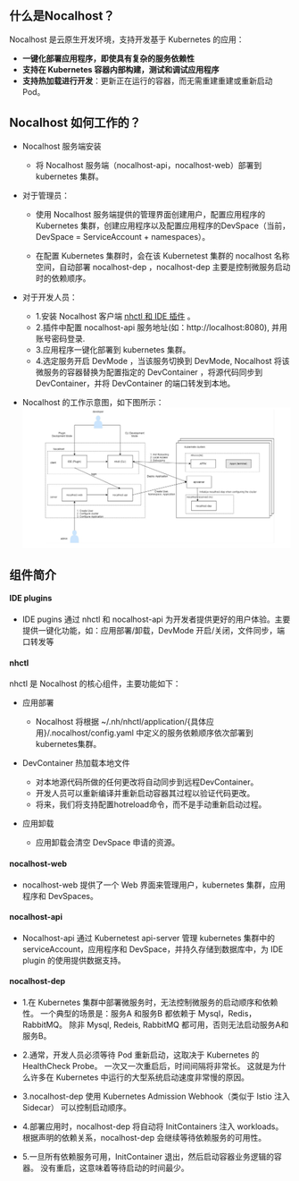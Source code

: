 ## 什么是Nocalhost？
Nocalhost 是云原生开发环境，支持开发基于 Kubernetes 的应用：

* **一键化部署应用程序，即使具有复杂的服务依赖性**
* **支持在 Kubernetes 容器内部构建，测试和调试应用程序**
* **支持热加载进行开发**：更新正在运行的容器，而无需重建重建或重新启动 Pod。


## Nocalhost 如何工作的？
* Nocalhost 服务端安装
    - 将 Nocalhost 服务端（nocalhost-api，nocalhost-web）部署到 kubernetes 集群。

* 对于管理员：
    - 使用 Nocalhost 服务端提供的管理界面创建用户，配置应用程序的 Kubernetes 集群，创建应用程序以及配置应用程序的DevSpace（当前，DevSpace = ServiceAccount + namespaces）。
    
    - 在配置 Kubernetes 集群时，会在该 Kubernetest 集群的 nocalhost 名称空间，自动部署 nocalhost-dep ，nocalhost-dep 主要是控制微服务启动时的依赖顺序。

* 对于开发人员：

    - 1.安装 Nocalhost 客户端 [nhctl 和 IDE 插件](https://nocalhost.dev/installation/) 。
    - 2.插件中配置 nocalhost-api 服务地址(如：http://localhost:8080), 并用账号密码登录.
    - 3.应用程序一键化部署到 kubernetes 集群。
    - 4.选定服务开启 DevMode ，当该服务切换到 DevMode, Nocalhost 将该微服务的容器替换为配置指定的 DevContainer ，将源代码同步到 DevContainer，并将 DevContainer 的端口转发到本地。

* Nocalhost 的工作示意图，如下图所示：
![](../../assets/images/architecture.png)


## 组件简介
#### IDE plugins
* IDE pugins 通过 nhctl 和 nocalhost-api 为开发者提供更好的用户体验。主要提供一键化功能，如：应用部署/卸载，DevMode 开启/关闭，文件同步，端口转发等

#### nhctl

nhctl 是 Nocalhost 的核心组件，主要功能如下：

* 应用部署
    - Nocalhost 将根据 ~/.nh/nhctl/application/{具体应用}/.nocalhost/config.yaml 中定义的服务依赖顺序依次部署到kubernetes集群。

* DevContainer 热加载本地文件
    - 对本地源代码所做的任何更改将自动同步到远程DevContainer。
    - 开发人员可以重新编译并重新启动容器其过程以验证代码更改。 
    - 将来，我们将支持配置hotreload命令，而不是手动重新启动过程。 

* 应用卸载
    - 应用卸载会清空 DevSpace 申请的资源。

#### nocalhost-web
* nocalhost-web 提供了一个  Web 界面来管理用户，kubernetes 集群，应用程序和 DevSpaces。

#### nocalhost-api
* Nocalhost-api 通过 Kubernetest api-server 管理 kubernetes 集群中的 serviceAccount，应用程序和 DevSpace，并持久存储到数据库中，为 IDE plugin 的使用提供数据支持。

#### nocalhost-dep
* 1.在 Kubernetes 集群中部署微服务时，无法控制微服务的启动顺序和依赖性。 一个典型的场景是：服务A 和服务B 都依赖于 Mysql，Redis，RabbitMQ。 除非 Mysql, Redeis, RabbitMQ 都可用，否则无法启动服务A和服务B。 

* 2.通常，开发人员必须等待 Pod 重新启动，这取决于 Kubernetes 的 HealthCheck Probe。 一次又一次重启后，时间间隔将非常长。 这就是为什么许多在 Kubernetes 中运行的大型系统启动速度非常慢的原因。

* 3.nocalhost-dep 使用 Kubernetes Admission Webhook（类似于 Istio 注入 Sidecar） 可以控制启动顺序。 

* 4.部署应用时，nocalhost-dep 将自动将 InitContainers 注入 workloads。 根据声明的依赖关系，nocalhost-dep 会继续等待依赖服务的可用性。 

* 5.一旦所有依赖服务可用，InitContainer 退出，然后启动容器业务逻辑的容器。 没有重启，这意味着等待启动的时间最少。
